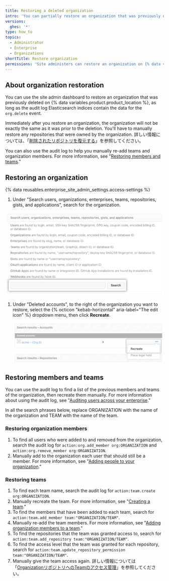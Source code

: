 ```yaml
---
title: Restoring a deleted organization
intro: 'You can partially restore an organization that was previously deleted on {% data variables.product.product_location %}.'
versions:
  ghes: '*'
type: how_to
topics:
  - Administrator
  - Enterprise
  - Organizations
shortTitle: Restore organization
permissions: 'Site administers can restore an organization on {% data variables.product.product_name %}.'
---
```


## About organization restoration

You can use the site admin dashboard to restore an organization that was previously deleted on {% data variables.product.product_location %}, as long as the audit log Elasticsearch indices contain the data for the `org.delete` event.

Immediately after you restore an organization, the organization will not be exactly the same as it was prior to the deletion. You'll have to manually restore any repositories that were owned by the organization. 詳しい情報については、「[削除されたリポジトリを復元する](/admin/user-management/managing-repositories-in-your-enterprise/restoring-a-deleted-repository)」を参照してください。

You can also use the audit log to help you manually re-add teams and organization members. For more information, see "[Restoring members and teams](#restoring-members-and-teams)."

## Restoring an organization

{% data reusables.enterprise_site_admin_settings.access-settings %}
1. Under "Search users, organizations, enterprises, teams, repositories, gists, and applications", search for the organization.

  ![Screenshot of the search field and Search button](/assets/images/enterprise/stafftools/search-field.png)

1. Under "Deleted accounts", to the right of the organization you want to restore, select the {% octicon "kebab-horizontal" aria-label="The edit icon" %} dropdown menu, then click **Recreate**.

   ![Screenshot of the dropdown menu for a deleted organization](/assets/images/enterprise/stafftools/recreate-organization.png)

## Restoring members and teams

You can use the audit log to find a list of the previous members and teams of the organization, then recreate them manually. For more information about using the audit log, see "[Auditing users across your enterprise](/admin/user-management/managing-users-in-your-enterprise/auditing-users-across-your-enterprise)."

In all the search phrases below, replace ORGANIZATION with the name of the organization and TEAM with the name of the team.

### Restoring organization members

1. To find all users who were added to and removed from the organization, search the audit log for `action:org.add_member org:ORGANIZATION` and `action:org.remove_member org:ORGANIZATION`.
1. Manually add to the organization each user that should still be a member. For more information, see "[Adding people to your organization](/organizations/managing-membership-in-your-organization/adding-people-to-your-organization)."

### Restoring teams

1. To find each team name, search the audit log for `action:team.create org:ORGANIZATION`.
1. Manually recreate the team. For more information, see "[Creating a team](/organizations/organizing-members-into-teams/creating-a-team)."
1. To find the members that have been added to each team, search for `action:team.add_member team:"ORGANIZATION/TEAM"`.
1. Manually re-add the team members. For more information, see "[Adding organization members to a team](/organizations/organizing-members-into-teams/adding-organization-members-to-a-team)."
1. To find the repositories that the team was granted access to, search for `action:team.add_repository team:"ORGANIZATION/TEAM"`.
1. To find the access level that the team was granted for each repository, search for `action:team.update_repository_permission team:"ORGANIZATION/TEAM"`.
1. Manually give the team access again. 詳しい情報については「[OrganizationリポジトリへのTeamのアクセス管理](/organizations/managing-access-to-your-organizations-repositories/managing-team-access-to-an-organization-repository)」を参照してください。
